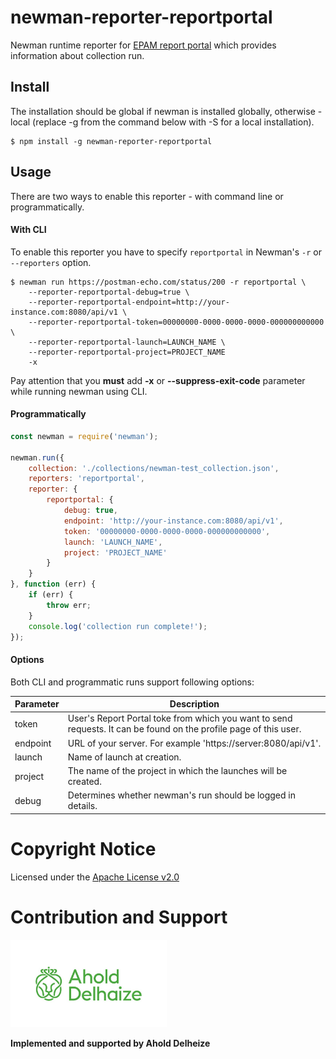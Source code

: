 # newman-reporter-reportportal
Newman runtime reporter for [EPAM report portal](https://github.com/reportportal/reportportal) which provides information about collection run.

## Install

The installation should be global if newman is installed globally, otherwise - local (replace -g from the command below with -S for a local installation).

```console
$ npm install -g newman-reporter-reportportal
```

## Usage
There are two ways to enable this reporter - with command line or programmatically.

#### With CLI
To enable this reporter you have to specify `reportportal` in Newman's `-r` or `--reporters` option.

```console
$ newman run https://postman-echo.com/status/200 -r reportportal \
    --reporter-reportportal-debug=true \
    --reporter-reportportal-endpoint=http://your-instance.com:8080/api/v1 \
    --reporter-reportportal-token=00000000-0000-0000-0000-000000000000 \
    --reporter-reportportal-launch=LAUNCH_NAME \
    --reporter-reportportal-project=PROJECT_NAME
    -x
```

Pay attention that you **must** add **-x** or **--suppress-exit-code** parameter while running newman using CLI.

#### Programmatically

```javascript
const newman = require('newman');

newman.run({
    collection: './collections/newman-test_collection.json',
    reporters: 'reportportal',
    reporter: {
        reportportal: {
            debug: true,
            endpoint: 'http://your-instance.com:8080/api/v1',
            token: '00000000-0000-0000-0000-000000000000',
            launch: 'LAUNCH_NAME',
            project: 'PROJECT_NAME'
        }
    }
}, function (err) {
    if (err) {
        throw err;
    }
    console.log('collection run complete!');
});
```

#### Options

Both CLI and programmatic runs support following options:

Parameter | Description
--------- | -----------
token     | User's Report Portal toke from which you want to send requests. It can be found on the profile page of this user.
endpoint  | URL of your server. For example 'https://server:8080/api/v1'.
launch    | Name of launch at creation.
project   | The name of the project in which the launches will be created.
debug     | Determines whether newman's run should be logged in details.

# Copyright Notice

Licensed under the [Apache License v2.0](LICENSE)

# Contribution and Support

<img src="img/ahold-delhaize-logo-green.jpg" width="250">

**Implemented and supported by Ahold Delheize**
